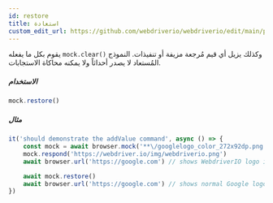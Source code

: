 ```yaml
---
id: restore
title: استعادة
custom_edit_url: https://github.com/webdriverio/webdriverio/edit/main/packages/webdriverio/src/commands/mock/restore.ts
---
```


يقوم بكل ما يفعله `mock.clear()` وكذلك يزيل أي قيم مُرجعة مزيفة أو تنفيذات.
النموذج المُستعاد لا يصدر أحداثاً ولا يمكنه محاكاة الاستجابات.

##### الاستخدام

```js
mock.restore()
```

##### مثال

```js title="addValue.js"
it('should demonstrate the addValue command', async () => {
    const mock = await browser.mock('**\/googlelogo_color_272x92dp.png')
    mock.respond('https://webdriver.io/img/webdriverio.png')
    await browser.url('https://google.com') // shows WebdriverIO logo instead of Google

    await mock.restore()
    await browser.url('https://google.com') // shows normal Google logo again
})
```